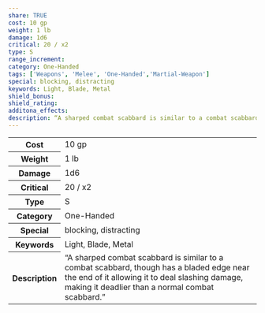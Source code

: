 ```yaml
---
share: TRUE
cost: 10 gp
weight: 1 lb
damage: 1d6
critical: 20 / x2
type: S
range_increment:
category: One-Handed
tags: ['Weapons', 'Melee', 'One-Handed','Martial-Weapon']
special: blocking, distracting
keywords: Light, Blade, Metal
shield_bonus: 
shield_rating: 
additona_effects: 
description: “A sharped combat scabbard is similar to a combat scabbard, though has a bladed edge near the end of it allowing it to deal slashing damage, making it deadlier than a normal combat scabbard.”
---
```

<p><span style="overflow-x: auto;"><table><tbody><tr><th>Cost</th><td>10 gp</td></tr><tr><th>Weight</th><td>1 lb</td></tr><tr><th>Damage</th><td>1d6</td></tr><tr><th>Critical</th><td>20 / x2</td></tr><tr><th>Type</th><td>S</td></tr><tr><th>Category</th><td>One-Handed</td></tr><tr><th>Special</th><td>blocking, distracting</td></tr><tr><th>Keywords</th><td>Light, Blade, Metal</td></tr><tr><th>Description</th><td>“A sharped combat scabbard is similar to a combat scabbard, though has a bladed edge near the end of it allowing it to deal slashing damage, making it deadlier than a normal combat scabbard.”</td></tr></tbody></table></span></p>